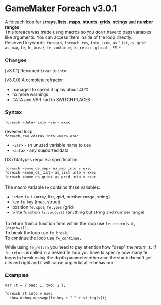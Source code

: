# GameMaker Foreach v3.0.1

A foreach loop for **arrays**, **lists**, **maps**, **structs**, **grids**, **strings** and **number ranges**.  
This foreach was made using macros so you don't have to pass variables like arguments. You can access them inside of the loop directly.  
Reserved keywords: `foreach`, `foreach_rev`, `into`, `exec`, `as_list`, `as_grid`, `as_map`, `fe`, `fe_break`, `fe_continue`, `fe_return`, `global._FE_*`

### Changes 
[v3.0.1] Renamed `invar` to `into`

[v3.0.0] A complete refractor  
+ managed to speed it up by about 40%
+ no more warnings
+ DATA and VAR had to SWITCH PLACES

### Syntax
`foreach <data> into <var> exec`  
  
reversed loop:  
`foreach_rev <data> into <var> exec`  
  
+ `<var>` - an unused variable name to use
+ `<data>` - any supported data  

DS datatypes require a specification:  
```
foreach <some_ds_map> as_map into v exec
foreach <some_ds_list> as_list into v exec
foreach <some_ds_grid> as_grid into v exec
```
  
####
The macro variable `fe` contains these variables:  
- index `fe.i` (array, list, grid, number range, string)
- key `fe.key` (map, struct)
- position `fe.xpos`, `fe.ypos` (grid)
- write function `fe.set(val)` (anything but string and number range)
  
####
To return from a function from within the loop use `fe_return(val, [depth=1]);`  
To break the loop use `fe_break;`  
To continue the loop use `fe_continue;`  
  
While using `fe_return` you need to pay attention how "deep" the return is. If `fe_return` is called in a nested fe loop you have to specify how many fe loops to break using the depth parameter otherwise the stack doesn't get cleared right and it will cause unpredictable behaviour.  

### Examples
```
var st = { one: 1, two: 2 };

foreach st into v exec
  show_debug_message(fe.key + " " + string(v));
```






